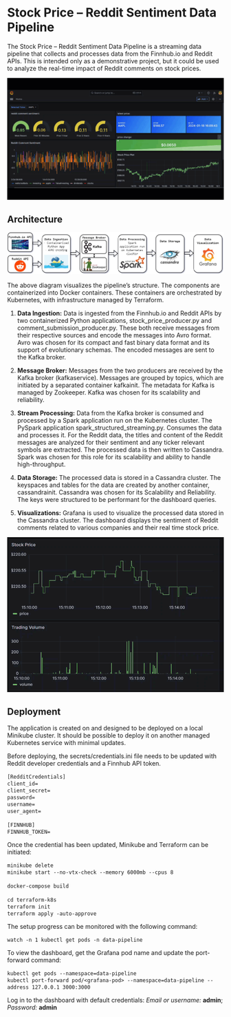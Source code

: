 # Stock Price – Reddit Sentiment Data Pipeline #

The Stock Price – Reddit Sentiment Data Pipeline is a streaming data pipeline that collects and processes data from the Finnhub.io and Reddit APIs. This is intended only as a demonstrative project, but it could be used to analyze the real-time impact of Reddit comments on stock prices. 

![dashboard_screenshot](https://raw.githubusercontent.com/tom-shanahan/StockStreamer-Streaming-Data-Pipeline/development/images/screenshot3.gif)

## Architecture ##

![architecture_diagram](https://raw.githubusercontent.com/tom-shanahan/StockStreamer-Streaming-Data-Pipeline/development/images/architecture_diagram.jpg)

The above diagram visualizes the pipeline’s structure. The components are containerized into Docker containers. These containers are orchestrated by Kubernetes, with infrastructure managed by Terraform. 

1. **Data Ingestion:** Data is ingested from the Finnhub.io and Reddit APIs by two containerized Python applications, stock_price_producer.py and comment_submission_producer.py. These both receive messages from their respective sources and encode the messages into Avro format. Avro was chosen for its compact and fast binary data format and its support of evolutionary schemas. The encoded messages are sent to the Kafka broker.

2. **Message Broker:** Messages from the two producers are received by the Kafka broker (kafkaservice). Messages are grouped by topics, which are initiated by a separated container kafkainit. The metadata for Kafka is managed by Zookeeper. Kafka was chosen for its scalability and reliability. 

3. **Stream Processing:** Data from the Kafka broker is consumed and processed by a Spark application run on the Kubernetes cluster. The PySpark application spark_structured_streaming.py. Consumes the data and processes it. For the Reddit data, the titles and content of the Reddit messages are analyzed for their sentiment and any ticker relevant symbols are extracted. The processed data is then written to Cassandra. Spark was chosen for this role for its scalability and ability to handle high-throughput.

4. **Data Storage:** The processed data is stored in a Cassandra cluster. The keyspaces and tables for the data are created by another container, cassandrainit. Cassandra was chosen for its Scalability and Reliability. The keys were structured to be performant for the dashboard queries. 

5. **Visualizations:** Grafana is used to visualize the processed data stored in the Cassandra cluster. The dashboard displays the sentiment of Reddit comments related to various companies and their real time stock price. 

![dashboard_gif](https://raw.githubusercontent.com/tom-shanahan/StockStreamer-Streaming-Data-Pipeline/development/images/screenshot2.gif)

## Deployment ##

The application is created on and designed to be deployed on a local Minikube cluster. It should be possible to deploy it on another managed Kubernetes service with minimal updates. 

Before deploying, the secrets/credentials.ini file needs to be updated with Reddit developer credentials and a Finnhub API token. 
```
[RedditCredentials]
client_id=
client_secret=
password=
username=
user_agent=

[FINNHUB]
FINNHUB_TOKEN=
```

Once the credential has been updated, Minikube and Terraform can be initiated: 

```
minikube delete
minikube start --no-vtx-check --memory 6000mb --cpus 8

docker-compose build 

cd terraform-k8s
terraform init
terraform apply -auto-approve 
```

The setup progress can be monitored with the following command:

```
watch -n 1 kubectl get pods -n data-pipeline
```

To view the dashboard, get the Grafana pod name and update the port-forward command: 
```
kubectl get pods --namespace=data-pipeline
kubectl port-forward pod/<grafana-pod> --namespace=data-pipeline --address 127.0.0.1 3000:3000
```

Log in to the dashboard with default credentials: *Email or username:* **admin**; *Password:* **admin**
